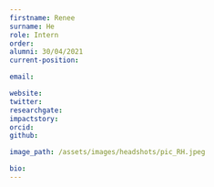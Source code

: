 ```yaml
---
firstname: Renee
surname: He
role: Intern
order:
alumni: 30/04/2021
current-position:

email:

website:
twitter:
researchgate:
impactstory:
orcid:
github:

image_path: /assets/images/headshots/pic_RH.jpeg

bio:
---
```

